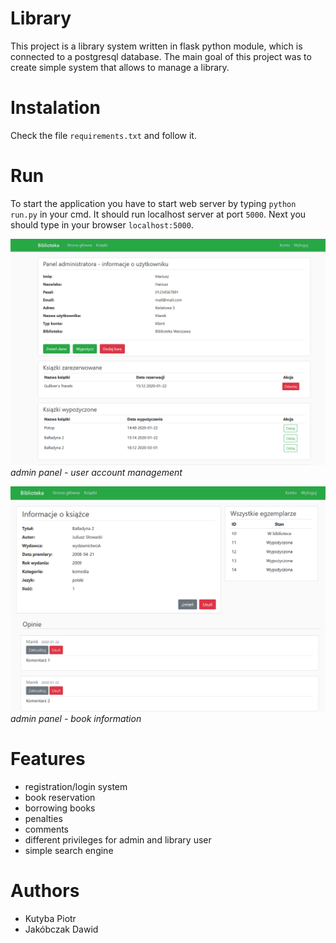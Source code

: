 ﻿# Library 
This project is a library system written in flask python module, which is connected to a postgresql database.
The main goal of this project was to create simple system that allows to manage a library. 
 
 # Instalation
 Check the file `requirements.txt` and follow it.

# Run
To start the application you have to start web server by typing `python run.py` in your cmd. It should run localhost server at port `5000`. 
Next you should type in your browser `localhost:5000`.

![](https://github.com/Infam852/library_db/blob/dawid/librarydb/static/admin_panel.PNG)
*admin panel - user account management*

![](https://github.com/Infam852/library_db/blob/dawid/librarydb/static/book_admin.PNG)
*admin panel - book information*

# Features
* registration/login system
* book reservation
* borrowing books
* penalties
* comments
* different privileges for admin and library user
* simple search engine

# Authors
* Kutyba Piotr
* Jakóbczak Dawid
